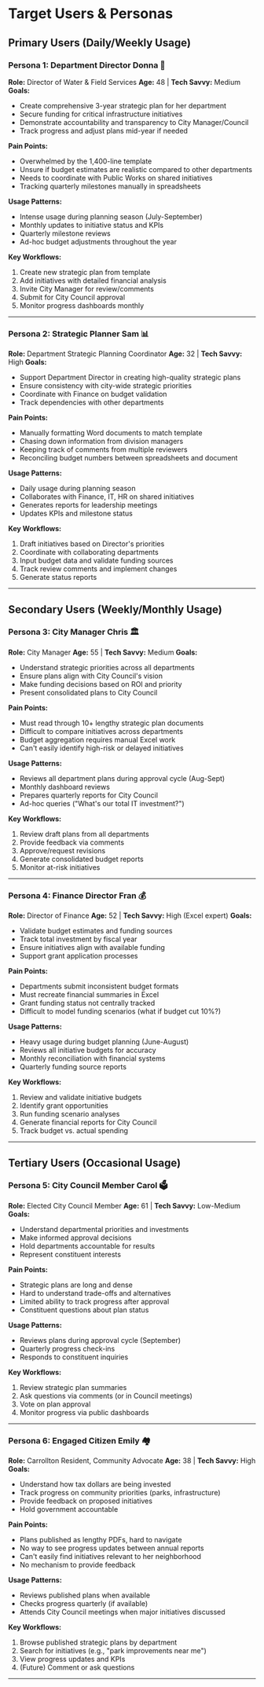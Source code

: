 # Target Users & Personas

## Primary Users (Daily/Weekly Usage)

### Persona 1: **Department Director Donna** 👔
**Role:** Director of Water & Field Services
**Age:** 48 | **Tech Savvy:** Medium
**Goals:**
- Create comprehensive 3-year strategic plan for her department
- Secure funding for critical infrastructure initiatives
- Demonstrate accountability and transparency to City Manager/Council
- Track progress and adjust plans mid-year if needed

**Pain Points:**
- Overwhelmed by the 1,400-line template
- Unsure if budget estimates are realistic compared to other departments
- Needs to coordinate with Public Works on shared initiatives
- Tracking quarterly milestones manually in spreadsheets

**Usage Patterns:**
- Intense usage during planning season (July-September)
- Monthly updates to initiative status and KPIs
- Quarterly milestone reviews
- Ad-hoc budget adjustments throughout the year

**Key Workflows:**
1. Create new strategic plan from template
2. Add initiatives with detailed financial analysis
3. Invite City Manager for review/comments
4. Submit for City Council approval
5. Monitor progress dashboards monthly

---

### Persona 2: **Strategic Planner Sam** 📊
**Role:** Department Strategic Planning Coordinator
**Age:** 32 | **Tech Savvy:** High
**Goals:**
- Support Department Director in creating high-quality strategic plans
- Ensure consistency with city-wide strategic priorities
- Coordinate with Finance on budget validation
- Track dependencies with other departments

**Pain Points:**
- Manually formatting Word documents to match template
- Chasing down information from division managers
- Keeping track of comments from multiple reviewers
- Reconciling budget numbers between spreadsheets and document

**Usage Patterns:**
- Daily usage during planning season
- Collaborates with Finance, IT, HR on shared initiatives
- Generates reports for leadership meetings
- Updates KPIs and milestone status

**Key Workflows:**
1. Draft initiatives based on Director's priorities
2. Coordinate with collaborating departments
3. Input budget data and validate funding sources
4. Track review comments and implement changes
5. Generate status reports

---

## Secondary Users (Weekly/Monthly Usage)

### Persona 3: **City Manager Chris** 🏛️
**Role:** City Manager
**Age:** 55 | **Tech Savvy:** Medium
**Goals:**
- Understand strategic priorities across all departments
- Ensure plans align with City Council's vision
- Make funding decisions based on ROI and priority
- Present consolidated plans to City Council

**Pain Points:**
- Must read through 10+ lengthy strategic plan documents
- Difficult to compare initiatives across departments
- Budget aggregation requires manual Excel work
- Can't easily identify high-risk or delayed initiatives

**Usage Patterns:**
- Reviews all department plans during approval cycle (Aug-Sept)
- Monthly dashboard reviews
- Prepares quarterly reports for City Council
- Ad-hoc queries ("What's our total IT investment?")

**Key Workflows:**
1. Review draft plans from all departments
2. Provide feedback via comments
3. Approve/request revisions
4. Generate consolidated budget reports
5. Monitor at-risk initiatives

---

### Persona 4: **Finance Director Fran** 💰
**Role:** Director of Finance
**Age:** 52 | **Tech Savvy:** High (Excel expert)
**Goals:**
- Validate budget estimates and funding sources
- Track total investment by fiscal year
- Ensure initiatives align with available funding
- Support grant application processes

**Pain Points:**
- Departments submit inconsistent budget formats
- Must recreate financial summaries in Excel
- Grant funding status not centrally tracked
- Difficult to model funding scenarios (what if budget cut 10%?)

**Usage Patterns:**
- Heavy usage during budget planning (June-August)
- Reviews all initiative budgets for accuracy
- Monthly reconciliation with financial systems
- Quarterly funding source reports

**Key Workflows:**
1. Review and validate initiative budgets
2. Identify grant opportunities
3. Run funding scenario analyses
4. Generate financial reports for City Council
5. Track budget vs. actual spending

---

## Tertiary Users (Occasional Usage)

### Persona 5: **City Council Member Carol** 🗳️
**Role:** Elected City Council Member
**Age:** 61 | **Tech Savvy:** Low-Medium
**Goals:**
- Understand departmental priorities and investments
- Make informed approval decisions
- Hold departments accountable for results
- Represent constituent interests

**Pain Points:**
- Strategic plans are long and dense
- Hard to understand trade-offs and alternatives
- Limited ability to track progress after approval
- Constituent questions about plan status

**Usage Patterns:**
- Reviews plans during approval cycle (September)
- Quarterly progress check-ins
- Responds to constituent inquiries

**Key Workflows:**
1. Review strategic plan summaries
2. Ask questions via comments (or in Council meetings)
3. Vote on plan approval
4. Monitor progress via public dashboards

---

### Persona 6: **Engaged Citizen Emily** 🏘️
**Role:** Carrollton Resident, Community Advocate
**Age:** 38 | **Tech Savvy:** High
**Goals:**
- Understand how tax dollars are being invested
- Track progress on community priorities (parks, infrastructure)
- Provide feedback on proposed initiatives
- Hold government accountable

**Pain Points:**
- Plans published as lengthy PDFs, hard to navigate
- No way to see progress updates between annual reports
- Can't easily find initiatives relevant to her neighborhood
- No mechanism to provide feedback

**Usage Patterns:**
- Reviews published plans when available
- Checks progress quarterly (if available)
- Attends City Council meetings when major initiatives discussed

**Key Workflows:**
1. Browse published strategic plans by department
2. Search for initiatives (e.g., "park improvements near me")
3. View progress updates and KPIs
4. (Future) Comment or ask questions

---
